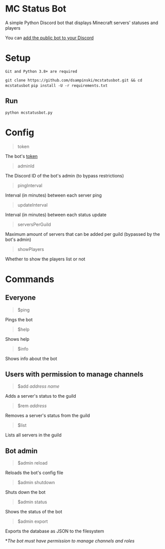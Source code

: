 # MC Status Bot
A simple Python Discord bot that displays Minecraft servers' statuses and players

You can [add the public bot to your Discord](https://discord.com/oauth2/authorize?client_id=1001671313393463358&permissions=268435472&scope=bot)

# Setup
    Git and Python 3.8+ are required

`git clone https://github.com/dsampinski/mcstatusbot.git && cd mcstatusbot`
`pip install -U -r requirements.txt`

## Run
`python mcstatusbot.py`

# Config
> token

The bot's [token](https://www.writebots.com/discord-bot-token/)

> adminId

The Discord ID of the bot's admin (to bypass restrictions)

> pingInterval

Interval (in minutes) between each server ping

> updateInterval

Interval (in minutes) between each status update

> serversPerGuild

Maximum amount of servers that can be added per guild (bypassed by the bot's admin)

> showPlayers

Whether to show the players list or not

# Commands
## Everyone
> $ping

Pings the bot

> $help

Shows help

> $info

Shows info about the bot

## Users with permission to manage channels
> $add *address name*

Adds a server's status to the guild

> $rem *address*

Removes a server's status from the guild

> $list

Lists all servers in the guild

## Bot admin
> $admin reload

Reloads the bot's config file

> $admin shutdown

Shuts down the bot

> $admin status

Shows the status of the bot

> $admin export

Exports the database as JSON to the filesystem

**The bot must have permission to manage channels and roles*
